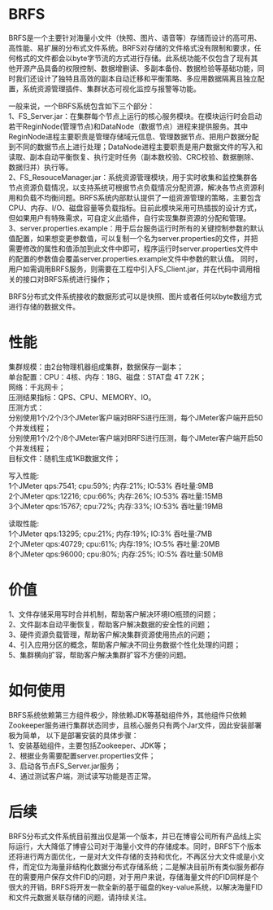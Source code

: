 # BRFS
  BRFS是一个主要针对海量小文件（快照、图片、语音等）存储而设计的高可用、高性能、易扩展的分布式文件系统。BRFS对存储的文件格式没有限制和要求，任何格式的文件都会以byte字节流的方式进行存储。此系统功能不仅包含了现有其他开源产品具备的权限控制、数据增删读、多副本备份、数据检验等基础功能，同时我们还设计了独特且高效的副本自动迁移和平衡策略、多应用数据隔离且独立配置，系统资源管理插件、集群状态可视化监控与报警等功能。

  一般来说，一个BRFS系统包含如下三个部分：    
  1、FS_Server.jar：在集群每个节点上运行的核心服务模块。在模块运行时会启动若干ReginNode(管理节点)和DataNode（数据节点）进程来提供服务。其中ReginNode进程主要职责是管理存储域元信息、管理数据节点、把用户数据分配到不同的数据节点上进行处理；DataNode进程主要职责是用户数据文件的写入和读取、副本自动平衡恢复、执行定时任务（副本数校验、CRC校验、数据删除、数据归并）执行等。    
  2、FS_ResouceManager.jar：系统资源管理模块，用于实时收集和监控集群各节点资源负载情况，以支持系统可根据节点负载情况分配资源，解决各节点资源利用和负载不均衡问题。BRFS系统内部默认提供了一组资源管理的策略，主要包含CPU、内存、I/O、磁盘容量等负载指标。目前此模块采用可热插拔的设计方式，但如果用户有特殊需求，可自定义此插件，自行实现集群资源的分配和管理。    
  3、server.properties.example：用于后台服务运行时所有的关键控制参数的默认值配置，如果想变更参数值，可以复制一个名为server.properties的文件，并把需要修改的属性和值添加到此文件中即可，程序运行时server.properties文件中的配置的参数值会覆盖server.properties.example文件中参数的默认值。
  同时，用户如需调用BRFS服务，则需要在工程中引入FS_Client.jar，并在代码中调用相关的接口对BRFS系统进行操作；  

BRFS分布式文件系统接收的数据形式可以是快照、图片或者任何以byte数组方式进行存储的数据文件。

# 性能
  集群规模：由2台物理机器组成集群，数据保存一副本；  
  单台配置：CPU：4核、内存：18G、磁盘：STAT盘 4T 7.2K；  
  网络：千兆网卡；  
  压测结果指标：QPS、CPU、MEMORY、IO。  
  压测方式：  
    分别使用1个/2个/3个JMeter客户端对BRFS进行压测，每个JMeter客户端开启50个并发线程；      
    分别使用1个/2个/8个JMeter客户端对BRFS进行压测，每个JMeter客户端开启50个并发线程；  
  目标文件：随机生成1KB数据文件；  

  写入性能:  
    1个JMeter  qps:7541; cpu:59%; 内存:21%; IO:53% 吞吐量:9MB  
    2个JMeter  qps:12216; cpu:66%; 内存:26%; IO:53% 吞吐量:15MB  
    3个JMeter  qps:15767; cpu:72%; 内存:33%; IO:53% 吞吐量:19MB  

  读取性能:  
    1个JMeter  qps:13295; cpu:21%; 内存:19%; IO:3% 吞吐量:7MB  
    2个JMeter  qps:40729; cpu:61%; 内存:19%; IO:5% 吞吐量:20MB  
    8个JMeter  qps:96000; cpu:80%; 内存:25%; IO:5% 吞吐量:50MB  

# 价值
  1、文件存储采用写时合并机制，帮助客户解决环境IO瓶颈的问题；  
  2、文件副本自动平衡恢复，帮助客户解决数据的安全性的问题；  
  3、硬件资源负载管理，帮助客户解决集群资源使用热点的问题；  
  4、引入应用分区的概念，帮助客户解决不同业务数据个性化处理的问题；  
  5、集群横向扩容，帮助客户解决集群扩容不方便的问题。  

# 如何使用
  BRFS系统依赖第三方组件极少，除依赖JDK等基础组件外，其他组件只依赖Zookeeper服务进行集群状态同步，且核心服务只有两个Jar文件，因此安装部署极为简单，   以下是部署安装的具体步骤：  
    1、安装基础组件，主要包括Zookeeper、JDK等；  
    2、根据业务需要配置server.properties文件；  
    3、启动各节点FS_Server.jar服务；  
    4、通过测试客户端，测试读写功能是否正常。   

# 后续
  BRFS分布式文件系统目前推出仅是第一个版本，并已在博睿公司所有产品线上实际运行，大大降低了博睿公司对于海量小文件的存储成本。同时，BRFS下个版本还将进行两方面优化，一是对大文件存储的支持和优化，不再区分大文件或是小文件，而定位为海量非结构化数据分布式存储系统；二是解决目前所有类似服务都存在的需要用户保存文件FID的问题，对于用户来说，存储海量文件的FID同样是个很大的开销，BRFS将开发一款全新的基于磁盘的key-value系统，以解决海量FID和文件元数据关联存储的问题，请持续关注。
